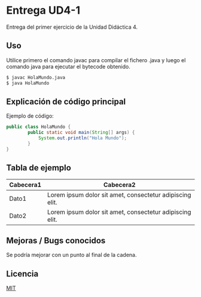 
# Entrega UD4-1

Entrega del primer ejercicio de la Unidad Didáctica 4.

## Uso

Utilice primero el comando javac para compilar el fichero .java y luego el comando java para ejecutar el bytecode obtenido.

```bash
$ javac HolaMundo.java
$ java HolaMundo
```

## Explicación de código principal
Ejemplo de código:

```java
public class HolaMundo {
    	public static void main(String[] args) {		
    		System.out.println("Hola Mundo");
    	}
}
```
## Tabla de ejemplo

| Cabecera1| Cabecera2 |
| ------ | ------ |
| Dato1 | Lorem ipsum dolor sit amet, consectetur adipiscing elit.  |
| Dato2 |  Lorem ipsum dolor sit amet, consectetur adipiscing elit. |


## Mejoras / Bugs conocidos
Se podría mejorar con un punto al final de la cadena.

## Licencia
[MIT](https://choosealicense.com/licenses/mit/)
